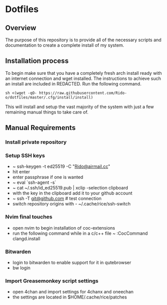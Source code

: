 # Dotfiles
## Overview
The purpose of this repository is to provide all of the necessary scripts and documentation to create a complete install of my system.
## Installation process
To begin make sure that you have a completely fresh arch install ready with an internet connection and wget installed. The instructions to achieve such an install are included in REDACTED. Run the following command.

`sh <(wget -qO- https://raw.githubusercontent.com/Rido-o/dotfiles/master/.cfg/install/install)`

This will install and setup the vast majority of the system with just a few remaining manual things to take care of.
## Manual Requirements
### Install private repository
### Setup SSH keys
* ~ ssh-keygen -t ed25519 -C "Rido@airmail.cc"
* hit enter
* enter passphrase if one is wanted
* ~ eval \`ssh-agent -s\`
* ~ cat ~/.ssh/id_ed25519.pub | xclip -selection clipboard
* with the key in the clipboard add it to your github account
* ~ ssh -T git@github.com # test connection
* switch repository origins with - ~/.cache/rice/ssh-switch
### Nvim final touches
* open nvim to begin installation of coc-extensions
* run the following command while in a c/c++ file ~ :CocCommand clangd.install
### Bitwarden
* login to bitwarden to enable support for it in qutebrowser
* bw login
### Import Greasemonkey script settings
* open 4chan and import settings for 4chanx and oneechan
* the settings are located in $HOME/.cache/rice/patches
